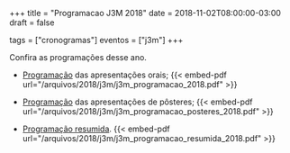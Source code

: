 +++
title = "Programacao J3M 2018"
date = 2018-11-02T08:00:00-03:00
draft = false

tags = ["cronogramas"]
eventos = ["j3m"]
+++

Confira as programações desse ano.

- [Programação](/arquivos/2018/j3m/j3m_programacao_2018.pdf) das apresentações orais;
{{< embed-pdf url="/arquivos/2018/j3m/j3m_programacao_2018.pdf" >}}

- [Programação](/arquivos/2018/j3m/j3m_programacao_posteres_2018.pdf) das apresentações de pôsteres;
{{< embed-pdf url="/arquivos/2018/j3m/j3m_programacao_posteres_2018.pdf" >}}

- [Programação resumida](/arquivos/2018/j3m/j3m_programacao_resumida_2018.pdf).
{{< embed-pdf url="/arquivos/2018/j3m/j3m_programacao_resumida_2018.pdf" >}}
